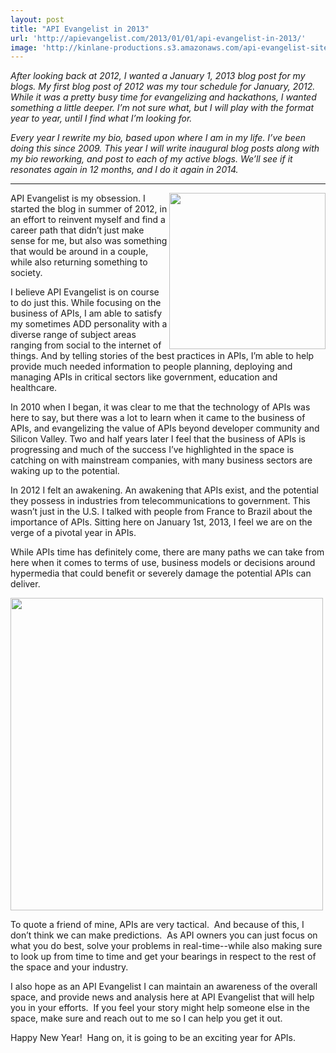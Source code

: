 ```yaml
---
layout: post
title: "API Evangelist in 2013"
url: 'http://apievangelist.com/2013/01/01/api-evangelist-in-2013/'
image: 'http://kinlane-productions.s3.amazonaws.com/api-evangelist-site/blog/API-Evangelism.png'
---
```


_After looking back at 2012, I wanted a January 1, 2013 blog post for my blogs. My first blog post of 2012 was my tour schedule for January, 2012. While it was a pretty busy time for evangelizing and hackathons, I wanted something a little deeper. I’m not sure what, but I will play with the format year to year, until I find what I’m looking for._

_Every year I rewrite my bio, based upon where I am in my life. I’ve been doing this since 2009. This year I will write inaugural blog posts along with my bio reworking, and post to each of my active blogs. We’ll see if it resonates again in 12 months, and I do it again in 2014._

* * *

<img class="c1" src="https://s3.amazonaws.com/kinlane-productions/kin-lane/API-Evangelism.png" alt="" width="250" align="right" />

API Evangelist is my obsession. I started the blog in summer of 2012, in an effort to reinvent myself and find a career path that didn’t just make sense for me, but also was something that would be around in a couple, while also returning something to society.

I believe API Evangelist is on course to do just this. While focusing on the business of APIs, I am able to satisfy my sometimes ADD personality with a diverse range of subject areas ranging from social to the internet of things. And by telling stories of the best practices in APIs, I’m able to help provide much needed information to people planning, deploying and managing APIs in critical sectors like government, education and healthcare.

In 2010 when I began, it was clear to me that the technology of APIs was here to say, but there was a lot to learn when it came to the business of APIs, and evangelizing the value of APIs beyond developer community and Silicon Valley. Two and half years later I feel that the business of APIs is progressing and much of the success I’ve highlighted in the space is catching on with mainstream companies, with many business sectors are waking up to the potential.

In 2012 I felt an awakening. An awakening that APIs exist, and the potential they possess in industries from telecommunications to government. This wasn’t just in the U.S. I talked with people from France to Brazil about the importance of APIs. Sitting here on January 1st, 2013, I feel we are on the verge of a pivotal year in APIs.

While APIs time has definitely come, there are many paths we can take from here when it comes to terms of use, business models or decisions around hypermedia that could benefit or severely damage the potential APIs can deliver.

<img class="c2" src="https://s3.amazonaws.com/kinlane-productions/api-evangelist/api-evangelist-2013.png" alt="" width="500" />

To quote a friend of mine, APIs are very tactical.  And because of this, I don’t think we can make predictions.  As API owners you can just focus on what you do best, solve your problems in real-time--while also making sure to look up from time to time and get your bearings in respect to the rest of the space and your industry.

I also hope as an API Evangelist I can maintain an awareness of the overall space, and provide news and analysis here at API Evangelist that will help you in your efforts.  If you feel your story might help someone else in the space, make sure and reach out to me so I can help you get it out.

Happy New Year!  Hang on, it is going to be an exciting year for APIs.